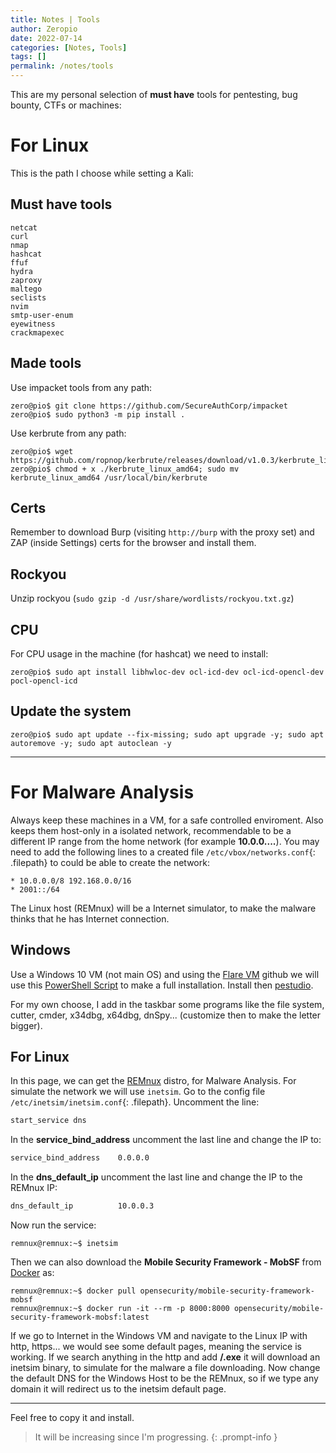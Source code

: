 ```yaml
---
title: Notes | Tools
author: Zeropio
date: 2022-07-14
categories: [Notes, Tools]
tags: []
permalink: /notes/tools
---
```


This are my personal selection of **must have** tools for pentesting, bug bounty, CTFs or machines:

# For Linux

This is the path I choose while setting a Kali:

## Must have tools

```
netcat
curl
nmap
hashcat
ffuf
hydra
zaproxy
maltego
seclists
nvim
smtp-user-enum 
eyewitness
crackmapexec
```

## Made tools

Use impacket tools from any path:
```console
zero@pio$ git clone https://github.com/SecureAuthCorp/impacket
zero@pio$ sudo python3 -m pip install .
```

Use kerbrute from any path:
```console
zero@pio$ wget https://github.com/ropnop/kerbrute/releases/download/v1.0.3/kerbrute_linux_amd64
zero@pio$ chmod + x ./kerbrute_linux_amd64; sudo mv kerbrute_linux_amd64 /usr/local/bin/kerbrute
```

## Certs 

Remember to download Burp (visiting `http://burp` with the proxy set) and ZAP (inside Settings) certs for the browser and install them.

## Rockyou 

Unzip rockyou (`sudo gzip -d /usr/share/wordlists/rockyou.txt.gz`)

## CPU

For CPU usage in the machine (for hashcat) we need to install:
```
zero@pio$ sudo apt install libhwloc-dev ocl-icd-dev ocl-icd-opencl-dev pocl-opencl-icd
```

## Update the system

```console
zero@pio$ sudo apt update --fix-missing; sudo apt upgrade -y; sudo apt autoremove -y; sudo apt autoclean -y
```

---

# For Malware Analysis 

Always keep these machines in a VM, for a safe controlled enviroment. Also keeps them host-only in a isolated network, recommendable to be a different IP range from the home network (for example **10.0.0....**). You may need to add the following lines to a created file `/etc/vbox/networks.conf`{: .filepath} to could be able to create the network:
```
* 10.0.0.0/8 192.168.0.0/16
* 2001::/64
```

The Linux host (REMnux) will be a Internet simulator, to make the malware thinks that he has Internet connection.

## Windows

Use a Windows 10 VM (not main OS) and using the [Flare VM](https://github.com/mandiant/flare-vm) github we will use this [PowerShell Script](https://raw.githubusercontent.com/mandiant/flare-vm/master/install.ps1) to make a full installation. Install then [pestudio](https://www.winitor.com/download2). 

For my own choose, I add in the taskbar some programs like the file system, cutter, cmder, x34dbg, x64dbg, dnSpy... (customize then to make the letter bigger).

## For Linux 

In this page, we can get the [REMnux](https://remnux.org/#distro) distro, for Malware Analysis. For simulate the network we will use `inetsim`. Go to the config file `/etc/inetsim/inetsim.conf`{: .filepath}. Uncomment the line:
```bash
start_service dns
```

In the **service_bind_address** uncomment the last line and change the IP to:
```bash
service_bind_address    0.0.0.0
```

In the **dns_default_ip** uncomment the last line and change the IP to the REMnux IP:
```bash
dns_default_ip          10.0.0.3
```

Now run the service:
```console
remnux@remnux:~$ inetsim
```

Then we can also download the **Mobile Security Framework - MobSF** from [Docker](https://hub.docker.com/r/opensecurity/mobile-security-framework-mobsf) as:
```console
remnux@remnux:~$ docker pull opensecurity/mobile-security-framework-mobsf
remnux@remnux:~$ docker run -it --rm -p 8000:8000 opensecurity/mobile-security-framework-mobsf:latest
```

If we go to Internet in the Windows VM and navigate to the Linux IP with http, https... we would see some default pages, meaning the service is working. If we search anything in the http and add **/<something>.exe** it will download an inetsim binary, to simulate for the malware a file downloading. Now change the default DNS for the Windows Host to be the REMnux, so if we type any domain it will redirect us to the inetsim default page.

---

Feel free to copy it and install.

> It will be increasing since I'm progressing.
{: .prompt-info }
